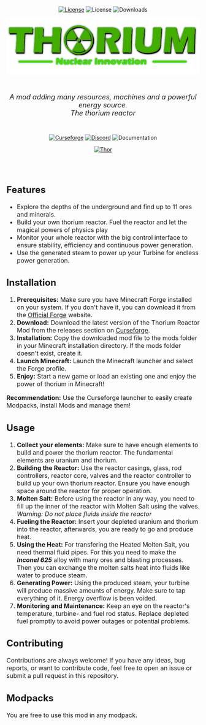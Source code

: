 <br>
<br>
<div align = center>

[![License](https://img.shields.io/badge/License-MIT-830F26?style=for-the-badge&labelColor=A4011A&logoColor=white&logo=bookstack)](https://github.com/UnhappyCodings/thoriumreactors/blob/master/LICENSE)
![License](https://img.shields.io/discord/734726882058174486?style=for-the-badge&label=Discord&color=4B58CC&labelColor=5865F2)
![Downloads](https://cf.way2muchnoise.eu/full_thorium-reactors_downloads.svg?badge_style=for_the_badge)

![Thoriumreactors Mod](thumbnail.png)

<br>

<font size="4">*A mod adding many resources, machines and a powerful energy source.  
The thorium reactor*</font>

<br>

[![Curseforge](https://img.shields.io/badge/CurseForge-E04E14?style=for-the-badge&logoColor=white&logo=CurseForge)](https://www.curseforge.com/minecraft/mc-mods/thorium-reactors)
[![Discord](https://img.shields.io/badge/Join_Discord-5865F2?style=for-the-badge&logoColor=white&logo=Discord)](https://discord.intelligence-modding.de)
![Documentation](https://img.shields.io/badge/Documentation_(Soon)-5abcff?style=for-the-badge&logoColor=white&logo=GitBook)

[![Thor](https://img.shields.io/badge/Thor_Approved-43E000?style=for-the-badge&logoColor=white&logo=checkmarx)](CERTIFICATE.pdf)
</div>

<br>
<br>

<font size="3">

## Features

- Explore the depths of the underground and find up to 11 ores and minerals.
- Build your own thorium reactor. Fuel the reactor and let the magical powers of physics play
- Monitor your whole reactor with the big control interface to ensure stability, efficiency and continuous power
  generation.
- Use the generated steam to power up your Turbine for endless power generation.

## Installation

1. **Prerequisites:** Make sure you have Minecraft Forge installed on your system. If you don't have it, you can
   download it from the [Official Forge](https://files.minecraftforge.net/) website.
2. **Download:** Download the latest version of the Thorium Reactor Mod from the releases section
   on [Curseforge](https://curseforge.com/minecraft/mc-mods/thorium-reactors/files/).
3. **Installation:** Copy the downloaded mod file to the mods folder in your Minecraft installation directory. If the
   mods folder doesn't exist, create it.
4. **Launch Minecraft:** Launch the Minecraft launcher and select the Forge profile.
5. **Enjoy:** Start a new game or load an existing one and enjoy the power of thorium in Minecraft!

**Recommendation:** Use the Curseforge launcher to easily create Modpacks, install Mods and manage them!

## Usage

1. **Collect your elements:** Make sure to have enough elements to build and power the thorium reactor. The fundamental
   elements are uranium and thorium.
2. **Building the Reactor:** Use the reactor casings, glass, rod controllers, reactor core, valves and the reactor
   controller to build up your own thorium reactor. Ensure you have enough space around the reactor for proper
   operation.
3. **Molten Salt:** Before using the reactor in any way, you need to fill up the inner of the reactor with Molten Salt
   using the valves. *Warning: Do not place fluids inside the reactor*
4. **Fueling the Reactor:** Insert your depleted uranium and thorium into the reactor, afterwards, you are ready to go
   and produce heat.
5. **Using the Heat:** For transfering the Heated Molten Salt, you need thermal fluid pipes. For this you need to make
   the  ***Inconel 625*** alloy with many ores and blasting processes. Then you can exchange the molten salts heat into
   fluids like water to produce steam.
6. **Generating Power:** Using the produced steam, your turbine will produce massive amounts of energy. Make sure to tap
   everything of it. Energy overflow is been voided.
7. **Monitoring and Maintenance:** Keep an eye on the reactor's temperature, turbine- and fuel rod status. Replace
   depleted fuel promptly to avoid power outages or potential problems.

## Contributing

Contributions are always welcome! If you have any ideas, bug reports, or want to contribute code, feel free to open an
issue or submit a pull request in this repository.

## Modpacks

You are free to use this mod in any modpack.
</font>